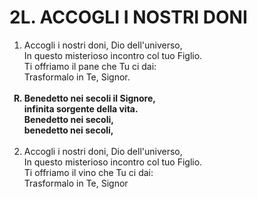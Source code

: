 # 2L. ACCOGLI I NOSTRI DONI

<ol>
  <li>Accogli i nostri doni, Dio dell'universo,<br>
    In questo misterioso incontro col tuo Figlio.<br>
    Ti offriamo il pane che Tu ci dai:<br>
    Trasformalo in Te, Signor.</li><br>
  <b><li type="A" value="18">Benedetto nei secoli il Signore,<br>
    infinita sorgente della vita.<br>
    Benedetto nei secoli,<br>
    benedetto nei secoli,</li></b><br>
  <li value="2">Accogli i nostri doni, Dio dell'universo,<br>
    In questo misterioso incontro col tuo Figlio.<br>
    Ti offriamo il vino che Tu ci dai:<br>
    Trasformalo in Te, Signor</li>
</ol>
